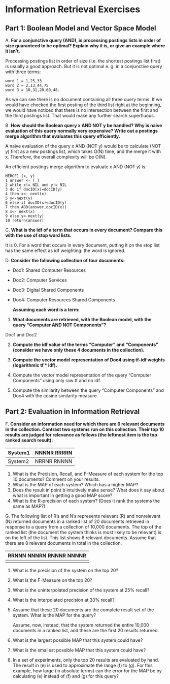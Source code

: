 # Information Retrieval Exercises

## Part 1: Boolean Model and Vector Space Model



A. **For a conjunctive query (AND), is processing postings lists in order of size guaranteed to be optimal? Explain why it is, or give an example where it isn’t.**

Processing postings list in order of size (i.e. the shortest postings list first) is usually a good approach.
But it is not optimal e. g. in a conjunctive query with three terms:

```
word 1 = 1,25,33
word 2 = 2,13,44,75
word 3 = 10,31,20,60,48.
```

As we can see there is no document containing all three query terms. If we would have checked the
first posting of the third list right at the beginning, we would have noticed that there is no intersection
between the first and the third postings list. That would make any further search superfluous.

B. **How should the Boolean query x AND NOT y be handled? Why is naive evaluation of this query normally very expensive? Write out a postings merge algorithm that evaluates this query efficiently.**

A naive evaluation of the query x AND (NOT y) would be to calculate (NOT y) first as a new postings list, which takes O(N) time, and the merge it with x. Therefore, the overall complexity will be O(N).

An efficient postings merge algorithm to evaluate x AND (NOT y) is:

```
MERGE1 (x, y)
1 answer <- ( )
2 while x!= NIL and y!= NIL
3 do if docID(x)=docID(y)
4 then x<- next(x)
5 y<-next(y)
6 else if docID(x)<docID(y)
7 then ADD(answer,docID(x))
8 x<- next(x)
9 else y<-next(y)
10 return(answer)
```

C. **What is the idf of a term that occurs in every document? Compare this with the use of stop word lists.**

It is 0. For a word that occurs in every document, putting it on the stop list has the same effect as idf weighting: the word is ignored.

D. **Consider the following collection of four documents:**

- Doc1: Shared Computer Resources

- Doc2: Computer Services

- Doc3: Digital Shared Components

- Doc4: Computer Resources Shared Components



  **Assuming each word is a term:**

1. **What documents are retrieved, with the Boolean model, with the query “Computer AND NOT Components”?**

  Doc1 and Doc2

2. **Compute the idf value of the terms “Computer” and “Components” (consider we have only these 4 documents in the collection).**

3. **Compute the vector model representation of Doc4 using tf-idf weights (logarithmic tf * idf).**

4. Compute the vector model representation of the query “Computer Components” using only raw tf and no idf.

5. Compute the similarity between the query “Computer Components” and Doc4 with the cosine similarity measure.

## Part 2: Evaluation in Information Retrieval

F. **Consider an information need for which there are 6 relevant documents in the collection. Contrast two systems run on this collection. Their top 10 results are judged for relevance as follows (the leftmost item is the top ranked search result):**

| System1 | NNNNR RRRRN |
| ------- | ----------- |
| System2 | NRRNR RNNNN |

1. What is the Precision, Recall, and F-Measure of each system for the top 10 documents? Comment on your results.
2. What is the MAP of each system? Which has a higher MAP?
3. Does the result in point b intuitively make sense? What does it say about what is important in getting a good MAP score?
4. What is the R-precision of each system? (Does it rank the systems the
   same as MAP?)



G. The following list of R’s and N’s represents relevant (R) and nonrelevant (N) returned documents in a ranked list of 20 documents retrieved in response to a query from a collection of 10,000 documents. The top of the ranked list (the document the system thinks is most likely to be relevant) is on the left of the list. This list shows 6 relevant documents. Assume that there are 8 relevant documents in total in the collection.

| RRNNN NNNRN RNNNR NNNNR |
| :---------------------: |
|                         |

1. What is the precision of the system on the top 20?

2. What is the F-Measure on the top 20?

3. What is the uninterpolated precision of the system at 25% recall?

4. What is the interpolated precision at 33% recall?

5. Assume that these 20 documents are the complete result set of the system. What is the MAP for the query?

   Assume, now, instead, that the system returned the entire 10,000 documents
   in a ranked list, and these are the first 20 results returned.

6. What is the largest possible MAP that this system could have?

7. What is the smallest possible MAP that this system could have?

8. In a set of experiments, only the top 20 results are evaluated by hand. The result in (e) is used to approximate the range (f) to (g). For this example, how large (in absolute terms) can the error for the MAP be by calculating (e) instead of (f) and (g) for this query?

